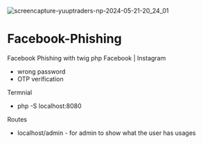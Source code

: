 ![screencapture-yuuptraders-np-2024-05-21-20_24_01](https://github.com/myselfrakeshrai/Facebook_Phishing/assets/36762135/3b694664-ac50-4234-8f39-22e5aa8c9b74)

# Facebook-Phishing
Facebook Phishing with twig php
Facebook | Instagram
- wrong password
- OTP verification
  
Termnial
- php -S localhost:8080

Routes
- localhost/admin - for admin to show what the user has usages
